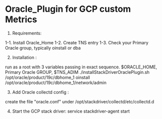 # Oracle_Plugin for GCP custom Metrics

1. Requirements:

1-1. Install Oracle_Home
1-2. Create TNS entry
1-3. Check your Primary Oracle group, typically oinstall or dba

2. Installation :

run as a root with 3 variables passing in exact sequence. $ORACLE_HOME, Primary Oracle GROUP, $TNS_ADIM
./installStackDriverOraclePlugin.sh /opt/oracle/product/19c/dbhome_1 oinstall /opt/oracle/product/19c/dbhome_1/network/admin

3. Add Oracle collectd config :

create the file "oracle.conf" under /opt/stackdriver/collectd/etc/collectd.d

4. Start the GCP stack driver:
service stackdriver-agent start
